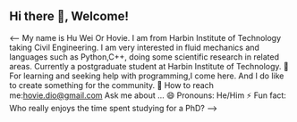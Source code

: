 ## Hi there 👋, Welcome!
<--
My name is Hu Wei Or Hovie. I am from Harbin Institute of Technology taking Civil Engineering.
I am very interested in fluid mechanics and languages ​​such as Python,C++, doing some scientific research in related areas.
Currently a postgraduate student at Harbin Institute of Technology.
🤔 For learning and seeking help with programming,I come here. And I do like to create something for the community.
💬 How to reach me:hovie.dio@gmail.com
Ask me about ...
😄 Pronouns: He/Him
⚡ Fun fact: Who really enjoys the time spent studying for a PhD?
-->
